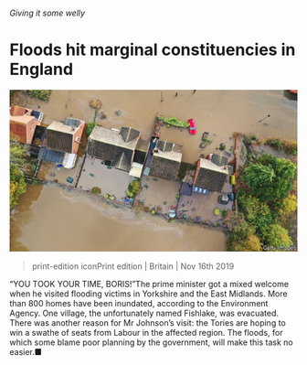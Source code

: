 ###### Giving it some welly

# Floods hit marginal constituencies in England 

![image](images/20191116_BRP001_1.jpg) 

> print-edition iconPrint edition | Britain | Nov 16th 2019 

“YOU TOOK YOUR TIME, BORIS!”The prime minister got a mixed welcome when he visited flooding victims in Yorkshire and the East Midlands. More than 800 homes have been inundated, according to the Environment Agency. One village, the unfortunately named Fishlake, was evacuated. There was another reason for Mr Johnson’s visit: the Tories are hoping to win a swathe of seats from Labour in the affected region. The floods, for which some blame poor planning by the government, will make this task no easier.■ 

